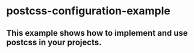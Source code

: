 # postcss-configuration-example

This example shows how to implement and use postcss in your projects.
--

